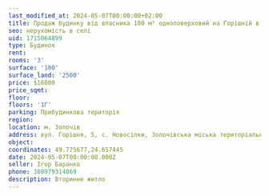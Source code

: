 ```yaml
---
last_modified_at: 2024-05-07T00:00:00+02:00
title: Продаж будинку від власника 100 м² одноповерховий на Горішній в с. Новосілки
seo: нерухомість в селі
uid: 1715064899
type: Будинок
rent:
rooms: '3'
surface: '100'
surface_land: '2500'
price: $16000
price_sqmt:
floor:
floors: '1Г'
parking: Прибудинкова територія
region:
location: м. Золочів
address: вул. Горішня, 5, с. Новосілки, Золочівська міська територіальна громада
object:
coordinates: 49.775677,24.657445
date: 2024-05-07T00:00:00.000Z
seller: Ігор Баранко
phone: 380979314869
description: Вторинне житло
---
```

